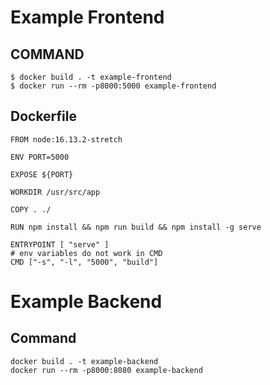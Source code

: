 # Example Frontend
## COMMAND
```
$ docker build . -t example-frontend
$ docker run --rm -p8000:5000 example-frontend
```
## Dockerfile
```
FROM node:16.13.2-stretch

ENV PORT=5000

EXPOSE ${PORT} 

WORKDIR /usr/src/app

COPY . ./

RUN npm install && npm run build && npm install -g serve

ENTRYPOINT [ "serve" ]
# env variables do not work in CMD
CMD ["-s", "-l", "5000", "build"]
```

# Example Backend
## Command
```
docker build . -t example-backend
docker run --rm -p8000:8080 example-backend
```
